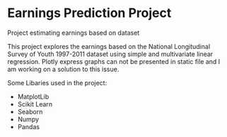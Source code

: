 # Earnings Prediction Project
Project estimating earnings based on dataset

This project explores the earnings based on the National Longitudinal Survey of Youth 1997-2011 dataset using simple and multivariate linear regression.
Plotly express graphs can not be presented in static file and I am working on a solution to this issue.

Some Libaries used in the project:
- MatplotLib
- Scikit Learn
- Seaborn
- Numpy
- Pandas
